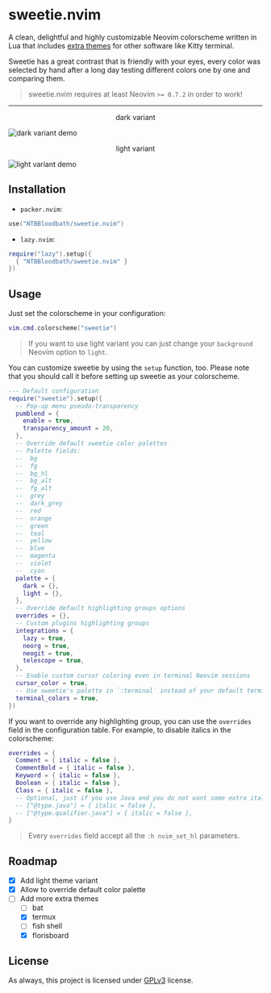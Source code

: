# sweetie.nvim

A clean, delightful and highly customizable Neovim colorscheme written in Lua that
includes [extra themes](./extras) for other software like Kitty terminal.

Sweetie has a great contrast that is friendly with your eyes, every color was selected
by hand after a long day testing different colors one by one and comparing them.

> sweetie.nvim requires at least Neovim `>= 0.7.2` in order to work!

---

<p align="center">dark variant</p>

![dark variant demo](https://user-images.githubusercontent.com/36456999/223959884-0d2b3fc3-a8a9-4fff-a5ed-08dec742b68a.png)

<p align="center">light variant</p>

![light variant demo](https://user-images.githubusercontent.com/36456999/223960365-f47e7457-9fc2-4a18-8b1d-bc297ed73be7.png)

## Installation

- `packer.nvim`:
```lua
use("NTBBloodbath/sweetie.nvim")
```

- `lazy.nvim`:
```lua
require("lazy").setup({
  { "NTBBloodbath/sweetie.nvim" }
})
```

## Usage

Just set the colorscheme in your configuration:
```lua
vim.cmd.colorscheme("sweetie")
```

> If you want to use light variant you can just change your `background` Neovim option to `light`.

You can customize sweetie by using the `setup` function, too. Please note that you should
call it before setting up sweetie as your colorscheme.
```lua
--- Default configuration
require("sweetie").setup({
  -- Pop-up menu pseudo-transparency
  pumblend = {
    enable = true,
    transparency_amount = 20,
  },
  -- Override default sweetie color palettes
  -- Palette fields:
  --  bg
  --  fg
  --  bg_hl 
  --  bg_alt
  --  fg_alt
  --  grey
  --  dark_grey
  --  red
  --  orange
  --  green
  --  teal
  --  yellow
  --  blue
  --  magenta
  --  violet
  --  cyan
  palette = {
    dark = {},
    light = {},
  },
  -- Override default highlighting groups options
  overrides = {},
  -- Custom plugins highlighting groups
  integrations = {
    lazy = true,
    neorg = true,
    neogit = true,
    telescope = true,
  },
  -- Enable custom cursor coloring even in terminal Neovim sessions
  cursor_color = true,
  -- Use sweetie's palette in `:terminal` instead of your default terminal colorscheme
  terminal_colors = true,
})
```

If you want to override any highlighting group, you can use the `overrides` field in
the configuration table. For example, to disable italics in the colorscheme:
```lua
overrides = {
  Comment = { italic = false },
  CommentBold = { italic = false },
  Keyword = { italic = false },
  Boolean = { italic = false },
  Class = { italic = false },
  -- Optional, just if you use Java and you do not want some extra italics
  -- ["@type.java"] = { italic = false },
  -- ["@type.qualifier.java"] = { italic = false },
}
```

> Every `overrides` field accept all the `:h nvim_set_hl` parameters.

## Roadmap

- [x] Add light theme variant
- [x] Allow to override default color palette
- [ ] Add more extra themes
  - [ ] bat
  - [x] termux
  - [ ] fish shell
  - [x] florisboard

## License

As always, this project is licensed under [GPLv3](./LICENSE) license.
